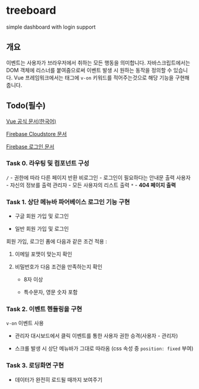 # treeboard
simple dashboard with login support
## 개요
이벤트는 사용자가 브라우저에서 취하는 모든 행동을 의미합니다. 자바스크립트에서는 DOM 객체에 리스너를 붙여줌으로써 이벤트 발생 시 원하는 동작을 정의할 수 있습니다. Vue 프레임워크에서는 태그에 `v-on` 키워드를 적어주는것으로 해당 기능을 구현해줍니다.
## Todo(필수)
[Vue 공식 문서(한국어)](https://kr.vuejs.org/v2/guide/index.html)

[Firebase Cloudstore 문서](https://firebase.google.com/docs/firestore/quickstart?hl=ko)

[Firebase 로그인 문서](https://firebase.google.com/docs/firestore/quickstart?hl=ko)

### Task 0. 라우팅 및 컴포넌트 구성

`/` - 권한에 따라 다른 페이지 반환
    비로그인 - 로그인이 필요하다는 안내문 출력
    사용자 - 자신의 정보를 출력
    관리자 - 모든 사용자의 리스트 출력
`*` - **404 페이지 출력**

### Task 1. 상단 메뉴바 파어베이스 로그인 기능 구현

- 구글 회원 가입 및 로그인

- 일반 회원 가입 및 로그인

회원 가입, 로그인 폼에 다음과 같은 조건 적용 :

  1. 이메일 포맷이 맞는지 확인
  
  2. 비밀번호가 다음 조건을 만족하는지 확인
  
      - 8자 이상
    
      - 특수문자, 영문 숫자 포함
      

### Task 2. 이벤트 헨들링을 구현

`v-on` 이벤트 사용 

- 관리자 대시보드에서 클릭 이벤트를 통한 사용자 권한 승격(사용자 - 관리자)
  
- 스크롤 발생 시 상단 메뉴바가 그대로 따라옴 (css 속성 중 `position: fixed` 부여)
  

### Task 3. 로딩화면 구현

- 데이터가 완전히 로드될 때까지 보여주기

